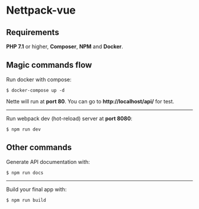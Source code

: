 Nettpack-vue
=============


Requirements
------------

**PHP 7.1** or higher, **Composer**, **NPM** and **Docker**.



Magic commands flow
----------------
Run docker with compose:

	$ docker-compose up -d

Nette will run at **port 80**. You can go to **http://localhost/api/** for test.

---

Run webpack dev (hot-reload) server at **port 8080**:

    $ npm run dev


Other commands
----------------
Generate API documentation with:

    $ npm run docs

---

Build your final app with:
    
    $ npm run build



